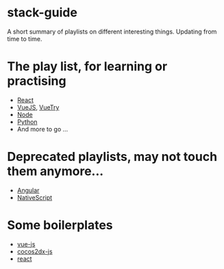 # stack-guide

A short summary of playlists on different interesting things. Updating from time to time.

# The play list, for learning or practising

* [React](https://github.com/AkatQuas/react-playlist)
* [VueJS](https://github.com/AkatQuas/vue-playlist), [VueTry](https://github.com/AkatQuas/vuetry)
* [Node](https://github.com/AkatQuas/node-playlist)
* [Python](https://github.com/AkatQuas/python-playlist)
* And more to go ...

# Deprecated playlists, may not touch them anymore...  

* [Angular](https://github.com/AkatQuas/angular-playlist)
* [NativeScript](./nativescript-playlist.md)

# Some boilerplates

- [vue-js](https://github.com/AkatQuas/vue-boilerplate)
- [cocos2dx-js](https://github.com/AkatQuas/cocos-js-boilerplate)
- [react](https://github.com/AkatQuas/react-boilerplate)
